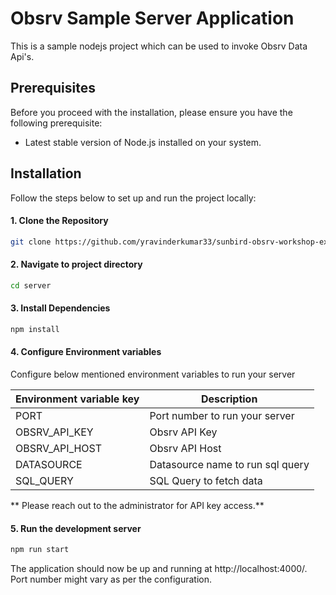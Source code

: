 # Obsrv Sample Server Application

This is a sample nodejs project which can be used to invoke Obsrv Data Api's.

## Prerequisites

Before you proceed with the installation, please ensure you have the following prerequisite:

- Latest stable version of Node.js installed on your system.

## Installation

Follow the steps below to set up and run the project locally:

#### 1. Clone the Repository

```bash
git clone https://github.com/yravinderkumar33/sunbird-obsrv-workshop-example-application
```

#### 2. Navigate to project directory

```bash
cd server 
```

#### 3. Install Dependencies

```bash
npm install
```

#### 4. Configure Environment variables

Configure below mentioned environment variables to run your server

| Environment variable key | Description |
|----------|----------|
| PORT  | Port number to run your server   | 
| OBSRV_API_KEY   | Obsrv API Key  | 
| OBSRV_API_HOST    | Obsrv API Host  | 
| DATASOURCE    | Datasource name to run sql query  | 
| SQL_QUERY    | SQL Query to fetch data  | 

** Please reach out to the administrator for API key access.**

#### 5. Run the development server

```bash
npm run start
```

The application should now be up and running at http://localhost:4000/. Port number might vary as per the configuration.

